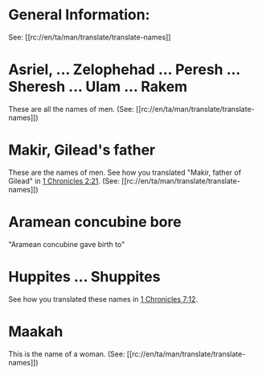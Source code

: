 # General Information:

See: [[rc://en/ta/man/translate/translate-names]]

# Asriel, ... Zelophehad ... Peresh ... Sheresh ... Ulam ... Rakem

These are all the names of men. (See: [[rc://en/ta/man/translate/translate-names]])

# Makir, Gilead's father

These are the names of men. See how you translated "Makir, father of Gilead" in [1 Chronicles 2:21](../02/21.md). (See: [[rc://en/ta/man/translate/translate-names]])

# Aramean concubine bore

"Aramean concubine gave birth to"

# Huppites ... Shuppites

See how you translated these names in [1 Chronicles 7:12](./11.md).

# Maakah

This is the name of a woman. (See: [[rc://en/ta/man/translate/translate-names]])